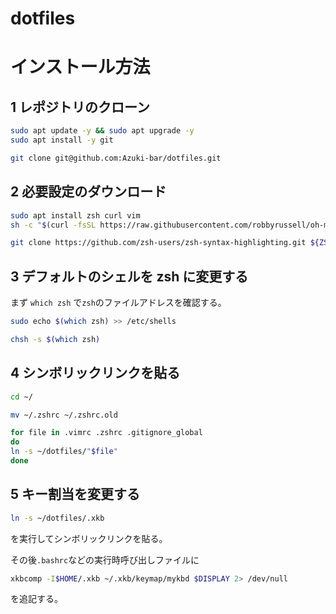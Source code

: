 # dotfiles
# インストール方法
## 1 レポジトリのクローン
```Bash
sudo apt update -y && sudo apt upgrade -y
sudo apt install -y git

git clone git@github.com:Azuki-bar/dotfiles.git
```
## 2 必要設定のダウンロード
```Bash
sudo apt install zsh curl vim
sh -c "$(curl -fsSL https://raw.githubusercontent.com/robbyrussell/oh-my-zsh/master/tools/install.sh)"

git clone https://github.com/zsh-users/zsh-syntax-highlighting.git ${ZSH_CUSTOM:-~/.oh-my-zsh/custom}/plugins/zsh-syntax-highlighting
```

## 3 デフォルトのシェルを zsh に変更する
まず `which zsh` で`zsh`のファイルアドレスを確認する。

```Bash
sudo echo $(which zsh) >> /etc/shells

chsh -s $(which zsh)
```

## 4 シンボリックリンクを貼る
```Bash
cd ~/

mv ~/.zshrc ~/.zshrc.old

for file in .vimrc .zshrc .gitignore_global 
do
ln -s ~/dotfiles/"$file"
done 

```
## 5 キー割当を変更する
```Bash
ln -s ~/dotfiles/.xkb 
```
を実行してシンボリックリンクを貼る。

その後`.bashrc`などの実行時呼び出しファイルに
```Bash
xkbcomp -I$HOME/.xkb ~/.xkb/keymap/mykbd $DISPLAY 2> /dev/null  
```
を追記する。
